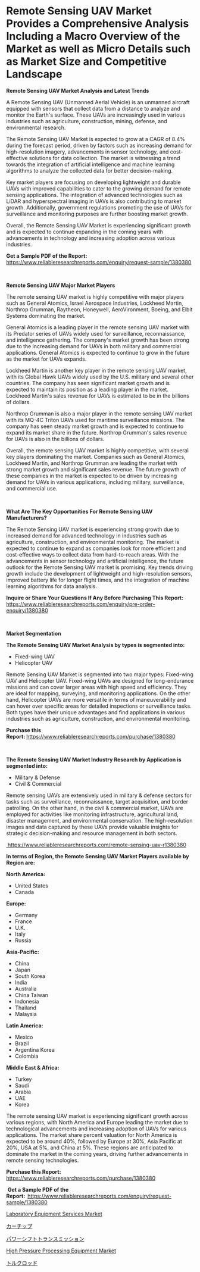 <p><h1>Remote Sensing UAV Market Provides a Comprehensive Analysis Including a Macro Overview of the Market as well as Micro Details such as Market Size and Competitive Landscape</h1></p><p><strong>Remote Sensing UAV Market Analysis and Latest Trends</strong></p>
<p><p>A Remote Sensing UAV (Unmanned Aerial Vehicle) is an unmanned aircraft equipped with sensors that collect data from a distance to analyze and monitor the Earth's surface. These UAVs are increasingly used in various industries such as agriculture, construction, mining, defense, and environmental research.</p><p>The Remote Sensing UAV Market is expected to grow at a CAGR of 8.4% during the forecast period, driven by factors such as increasing demand for high-resolution imagery, advancements in sensor technology, and cost-effective solutions for data collection. The market is witnessing a trend towards the integration of artificial intelligence and machine learning algorithms to analyze the collected data for better decision-making.</p><p>Key market players are focusing on developing lightweight and durable UAVs with improved capabilities to cater to the growing demand for remote sensing applications. The integration of advanced technologies such as LiDAR and hyperspectral imaging in UAVs is also contributing to market growth. Additionally, government regulations promoting the use of UAVs for surveillance and monitoring purposes are further boosting market growth.</p><p>Overall, the Remote Sensing UAV Market is experiencing significant growth and is expected to continue expanding in the coming years with advancements in technology and increasing adoption across various industries.</p></p>
<p><strong>Get a Sample PDF of the Report:&nbsp;</strong> <a href="https://www.reliableresearchreports.com/enquiry/request-sample/1380380">https://www.reliableresearchreports.com/enquiry/request-sample/1380380</a></p>
<p>&nbsp;</p>
<p><strong>Remote Sensing UAV Major Market Players</strong></p>
<p><p>The remote sensing UAV market is highly competitive with major players such as General Atomics, Israel Aerospace Industries, Lockheed Martin, Northrop Grumman, Raytheon, Honeywell, AeroVironment, Boeing, and Elbit Systems dominating the market.</p><p>General Atomics is a leading player in the remote sensing UAV market with its Predator series of UAVs widely used for surveillance, reconnaissance, and intelligence gathering. The company's market growth has been strong due to the increasing demand for UAVs in both military and commercial applications. General Atomics is expected to continue to grow in the future as the market for UAVs expands.</p><p>Lockheed Martin is another key player in the remote sensing UAV market, with its Global Hawk UAVs widely used by the U.S. military and several other countries. The company has seen significant market growth and is expected to maintain its position as a leading player in the market. Lockheed Martin's sales revenue for UAVs is estimated to be in the billions of dollars.</p><p>Northrop Grumman is also a major player in the remote sensing UAV market with its MQ-4C Triton UAVs used for maritime surveillance missions. The company has seen steady market growth and is expected to continue to expand its market share in the future. Northrop Grumman's sales revenue for UAVs is also in the billions of dollars.</p><p>Overall, the remote sensing UAV market is highly competitive, with several key players dominating the market. Companies such as General Atomics, Lockheed Martin, and Northrop Grumman are leading the market with strong market growth and significant sales revenue. The future growth of these companies in the market is expected to be driven by increasing demand for UAVs in various applications, including military, surveillance, and commercial use.</p></p>
<p>&nbsp;</p>
<p><strong>What Are The Key Opportunities For Remote Sensing UAV Manufacturers?</strong></p>
<p><p>The Remote Sensing UAV market is experiencing strong growth due to increased demand for advanced technology in industries such as agriculture, construction, and environmental monitoring. The market is expected to continue to expand as companies look for more efficient and cost-effective ways to collect data from hard-to-reach areas. With the advancements in sensor technology and artificial intelligence, the future outlook for the Remote Sensing UAV market is promising. Key trends driving growth include the development of lightweight and high-resolution sensors, improved battery life for longer flight times, and the integration of machine learning algorithms for data analysis.</p></p>
<p><strong>Inquire or Share Your Questions If Any Before Purchasing This Report:</strong> <a href="https://www.reliableresearchreports.com/enquiry/pre-order-enquiry/1380380">https://www.reliableresearchreports.com/enquiry/pre-order-enquiry/1380380</a></p>
<p>&nbsp;</p>
<p><strong>Market Segmentation</strong></p>
<p><strong>The Remote Sensing UAV Market Analysis by types is segmented into:</strong></p>
<p><ul><li>Fixed-wing UAV</li><li>Helicopter UAV</li></ul></p>
<p><p>Remote Sensing UAV Market is segmented into two major types: Fixed-wing UAV and Helicopter UAV. Fixed-wing UAVs are designed for long-endurance missions and can cover larger areas with high speed and efficiency. They are ideal for mapping, surveying, and monitoring applications. On the other hand, Helicopter UAVs are more versatile in terms of maneuverability and can hover over specific areas for detailed inspections or surveillance tasks. Both types have their unique advantages and find applications in various industries such as agriculture, construction, and environmental monitoring.</p></p>
<p><strong>Purchase this Report:&nbsp;</strong><a href="https://www.reliableresearchreports.com/purchase/1380380">https://www.reliableresearchreports.com/purchase/1380380</a></p>
<p>&nbsp;</p>
<p><strong>The Remote Sensing UAV Market Industry Research by Application is segmented into:</strong></p>
<p><ul><li>Military & Defense</li><li>Civil & Commercial</li></ul></p>
<p><p>Remote sensing UAVs are extensively used in military & defense sectors for tasks such as surveillance, reconnaissance, target acquisition, and border patrolling. On the other hand, in the civil & commercial market, UAVs are employed for activities like monitoring infrastructure, agricultural land, disaster management, and environmental conservation. The high-resolution images and data captured by these UAVs provide valuable insights for strategic decision-making and resource management in both sectors.</p></p>
<p><a href="https://www.reliableresearchreports.com/remote-sensing-uav-r1380380">&nbsp;https://www.reliableresearchreports.com/remote-sensing-uav-r1380380</a></p>
<p><strong>In terms of Region, the Remote Sensing UAV Market Players available by Region are:</strong></p>
<p>
    <p> <strong> North America: </strong>
        <ul>
            <li>United States</li>
            <li>Canada</li>
        </ul>
        </p> 
    <p> <strong> Europe: </strong>
        <ul>
            <li>Germany</li>
            <li>France</li>
            <li>U.K.</li>
            <li>Italy</li>
            <li>Russia</li>
        </ul>
        </p> 
    <p> <strong> Asia-Pacific: </strong>
        <ul>
            <li>China</li>
            <li>Japan</li>
            <li>South Korea</li>
            <li>India</li>
            <li>Australia</li>
            <li>China Taiwan</li>
            <li>Indonesia</li>
            <li>Thailand</li>
            <li>Malaysia</li>
        </ul>
        </p> 
    <p> <strong> Latin America: </strong>
        <ul>
            <li>Mexico</li>
            <li>Brazil</li>
            <li>Argentina Korea</li>
            <li>Colombia</li>
        </ul>
        </p> 
    <p> <strong> Middle East & Africa: </strong>
        <ul>
            <li>Turkey</li>
            <li>Saudi</li>
            <li>Arabia</li>
            <li>UAE</li>
            <li>Korea</li>
        </ul>
    </p>
    </p>
<p><p>The remote sensing UAV market is experiencing significant growth across various regions, with North America and Europe leading the market due to technological advancements and increasing adoption of UAVs for various applications. The market share percent valuation for North America is expected to be around 40%, followed by Europe at 30%, Asia Pacific at 20%, USA at 5%, and China at 5%. These regions are anticipated to dominate the market in the coming years, driving further advancements in remote sensing technologies.</p></p>
<p><strong>Purchase this Report: </strong><a href="https://www.reliableresearchreports.com/purchase/1380380">https://www.reliableresearchreports.com/purchase/1380380</a></p>
<p>&nbsp;<strong>Get a Sample PDF of the Report:&nbsp;&nbsp;</strong><a href="https://www.reliableresearchreports.com/enquiry/request-sample/1380380">https://www.reliableresearchreports.com/enquiry/request-sample/1380380</a></p>
<p><strong></strong></p>
<p><p><a href="https://github.com/Chiragrp22/Market-Research-Report-List-4/blob/main/laboratory-equipment-services-market.md">Laboratory Equipment Services Market</a></p><p><a href="https://medium.com/@peterpatel626/%E8%87%AA%E5%8B%95%E8%BB%8A%E3%83%81%E3%83%83%E3%83%97%E5%B8%82%E5%A0%B4%E5%88%86%E6%9E%90-%E3%81%9D%E3%81%AEcagr-%E5%B8%82%E5%A0%B4%E3%82%BB%E3%82%B0%E3%83%A1%E3%83%B3%E3%83%86%E3%83%BC%E3%82%B7%E3%83%A7%E3%83%B3-%E3%81%8A%E3%82%88%E3%81%B3%E3%82%B0%E3%83%AD%E3%83%BC%E3%83%90%E3%83%AB%E7%94%A3%E6%A5%AD%E6%A6%82%E8%A6%81-8e913b08d577">カーチップ</a></p><p><a href="https://github.com/RodHoppe07/Market-Research-Report-List-1/blob/main/328508538837.md">パワーシフトトランスミッション</a></p><p><a href="https://github.com/Airanohannonzb68e5pb53oc1/Market-Research-Report-List-2/blob/main/high-pressure-processing-equipment-market.md">High Pressure Processing Equipment Market</a></p><p><a href="https://github.com/reliezer65/Market-Research-Report-List-1/blob/main/662893538838.md">トルクロッド</a></p></p>